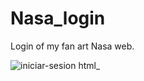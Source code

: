 # Nasa_login

Login of my fan art Nasa web.

![iniciar-sesion html_](https://user-images.githubusercontent.com/63475312/152386048-cb97a64a-b8bb-4c96-8dbb-8f50b2752cb7.png)
